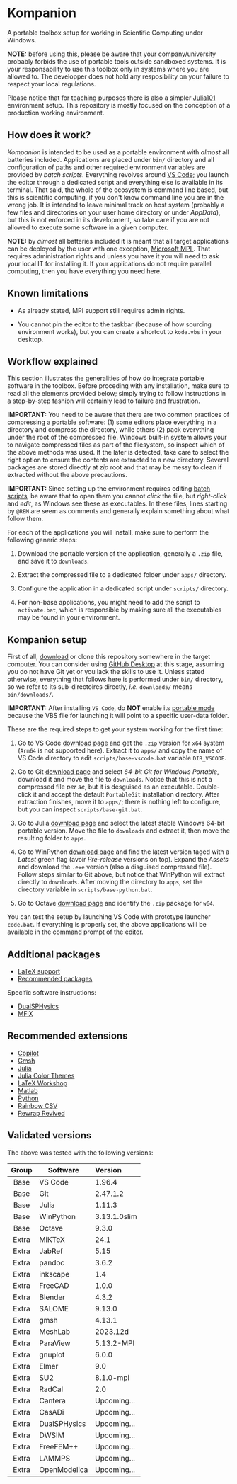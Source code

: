 # Kompanion

A portable toolbox setup for working in Scientific Computing under Windows.

**NOTE:** before using this, please be aware that your company/university probably forbids the use of portable tools outside sandboxed systems. It is your responsability to use this toolbox only in systems where you are allowed to. The developper does not hold any resposibility on your failure to respect your local regulations.

Please notice that for teaching purposes there is also a simpler [Julia101](https://github.com/wallytutor/julia101) environment setup. This repository is mostly focused on the conception of a production working environment.

## How does it work?

*Kompanion* is intended to be used as a portable environment with *almost* all batteries included. Applications are placed under `bin/` directory and all configuration of paths and other required environment variables are provided by *batch scripts*. Everything revolves around [VS Code](https://code.visualstudio.com/download); you launch the editor through a dedicated script and everything else is available in its terminal. That said, the whole of the ecosystem is command line based, but this is scientific computing, if you don't know command line you are in the wrong job. It is intended to leave minimal track on host system (probably a few files and directories on your user home directory or under *AppData*), but this is not enforced in its development, so take care if you are not allowed to execute some software in a given computer.

**NOTE:** by *almost* all batteries included it is meant that all target applications can be deployed by the user with one exception, [Microsoft MPI ](https://learn.microsoft.com/en-us/message-passing-interface/microsoft-mpi). That requires administration rights and unless you have it you will need to ask your local IT for installing it. If your applications do not require parallel computing, then you have everything you need here.

## Known limitations

- As already stated, MPI support still requires admin rights.

- You cannot pin the editor to the taskbar (because of how sourcing environment works), but you can create a shortcut to `kode.vbs` in your desktop.

## Workflow explained

This section illustrates the generalities of how do integrate portable software in the toolbox. Before proceding with any installation, make sure to read all the elements provided below; simply trying to follow instructions in a step-by-step fashion will certainly lead to failure and frustration.

**IMPORTANT:** You need to be aware that there are two common practices of compressing a portable software: (1) some editors place everything in a directory and compress the directory, while others (2) pack everything under the root of the compressed file. Windows built-in system allows your to navigate compressed files as part of the filesystem, so inspect which of the above methods was used. If the later is detected, take care to select the right option to ensure the contents are extracted to a new directory. Several packages are stored directly at *zip* root and that may be messy to clean if extracted without the above precautions.

**IMPORTANT:** Since setting up the environment requires editing [batch scripts](https://www.tutorialspoint.com/batch_script/index.htm), be aware that to open them you cannot *click* the file, but *right-click* and *edit*, as Windows see these as executables. In these files, lines starting by `@REM` are seem as comments and generally explain something about what follow them.

For each of the applications you will install, make sure to perform the following generic steps:

1. Download the portable version of the application, generally a `.zip` file, and save it to `downloads`.

2. Extract the compressed file to a dedicated folder under `apps/` directory.

3. Configure the application in a dedicated script under `scripts/` directory.

4. For non-base applications, you might need to add the script to `activate.bat`, which is responsible by making sure all the executables may be found in your environment.

## Kompanion setup

First of all, [download](https://github.com/wallytutor/Kompanion/archive/refs/heads/main.zip) or clone this repository somewhere in the target computer. You can consider using [GitHub Desktop](https://github.com/apps/desktop) at this stage, assuming you do not have Git yet or you lack the skills to use it. Unless stated otherwise, everything that follows here is performed under `bin/` directory, so we refer to its sub-directoires directly, *i.e.* `downloads/` means `bin/downloads/`.

**IMPORTANT:** After installing `VS Code`, do **NOT** enable its [portable mode](https://code.visualstudio.com/docs/editor/portable) because the VBS file for launching it will point to a specific user-data folder.

These are the required steps to get your system working for the first time:

1. Go to VS Code [download page](https://code.visualstudio.com/download) and get the `.zip` version for `x64` system (`Arm64` is not supported here). Extract it to `apps/` and copy the name of VS Code directory to edit `scripts/base-vscode.bat` variable `DIR_VSCODE`. 

2. Go to Git [download page](https://git-scm.com/download/win) and select *64-bit Git for Windows Portable*, download it and move the file to `downloads`. Notice that this is not a compressed file *per se*, but it is desguised as an executable. Double-click it and accept the default `PortableGit` installation directory. After extraction finishes, move it to `apps/`; there is nothing left to configure, but you can inspect `scripts/base-git.bat`.

3. Go to Julia [download page](https://julialang.org/downloads/) and select the latest stable Windows 64-bit portable version. Move the file to `downloads` and extract it, then move the resulting folder to `apps`.

4. Go to WinPython [download page](https://github.com/winpython/winpython/releases) and find the latest version taged with a *Latest* green flag (avoir *Pre-release* versions on top). Expand the *Assets* and download the `.exe` version (also a disguised compressed file). Follow steps similar to Git above, but notice that WinPython will extract directly to `downloads`. After moving the directory to `apps`, set the directory variable in `scripts/base-python.bat`.

5. Go to Octave [download page](https://octave.org/download) and identify the `.zip` package for `w64`.

You can test the setup by launching VS Code with prototype launcher `code.bat`. If everything is properly set, the above applications will be available in the command prompt of the editor.

## Additional packages

- [LaTeX support](docs/latex.md)
- [Recommended packages](docs/recommended.md)

Specific software instructions:

- [DualSPHysics](docs/dualsphysics.md)
- [MFiX](docs/mfix.md)

## Recommended extensions

- [Copilot](https://marketplace.visualstudio.com/items?itemName=GitHub.copilot)
- [Gmsh](https://marketplace.visualstudio.com/items?itemName=Bertrand-Thierry.vscode-gmsh)
- [Julia](https://marketplace.visualstudio.com/items?itemName=julialang.language-julia)
- [Julia Color Themes](https://marketplace.visualstudio.com/items?itemName=cameronbieganek.julia-color-themes)
- [LaTeX Workshop](https://marketplace.visualstudio.com/items?itemName=James-Yu.latex-workshop)
- [Matlab](https://marketplace.visualstudio.com/items?itemName=MathWorks.language-matlab)
- [Python](https://marketplace.visualstudio.com/items?itemName=ms-python.python)
- [Rainbow CSV](https://marketplace.visualstudio.com/items?itemName=mechatroner.rainbow-csv)
- [Rewrap Revived](https://marketplace.visualstudio.com/items?itemName=dnut.rewrap-revived)

## Validated versions

The above was tested with the following versions:

| Group  | Software       | Version      |
|:------:|----------------|:-------------|
| Base   | VS Code        | 1.96.4       |
| Base   | Git            | 2.47.1.2     |
| Base   | Julia          | 1.11.3       |
| Base   | WinPython      | 3.13.1.0slim |
| Base   | Octave         | 9.3.0        |
| Extra  | MiKTeX         | 24.1         |
| Extra  | JabRef         | 5.15         |
| Extra  | pandoc         | 3.6.2        |
| Extra  | inkscape       | 1.4          |
| Extra  | FreeCAD        | 1.0.0        |
| Extra  | Blender        | 4.3.2        |
| Extra  | SALOME         | 9.13.0       |
| Extra  | gmsh           | 4.13.1       |
| Extra  | MeshLab        | 2023.12d     |
| Extra  | ParaView       | 5.13.2-MPI   |
| Extra  | gnuplot        | 6.0.0        |
| Extra  | Elmer          | 9.0          |
| Extra  | SU2            | 8.1.0-mpi    |
| Extra  | RadCal         | 2.0          |
| Extra  | Cantera        | Upcoming...  |
| Extra  | CasADi         | Upcoming...  |
| Extra  | DualSPHysics   | Upcoming...  |
| Extra  | DWSIM          | Upcoming...  |
| Extra  | FreeFEM++      | Upcoming...  |
| Extra  | LAMMPS         | Upcoming...  |
| Extra  | OpenModelica   | Upcoming...  |
